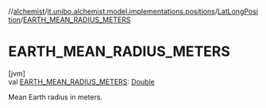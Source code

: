 //[alchemist](../../../index.md)/[it.unibo.alchemist.model.implementations.positions](../index.md)/[LatLongPosition](index.md)/[EARTH_MEAN_RADIUS_METERS](-e-a-r-t-h_-m-e-a-n_-r-a-d-i-u-s_-m-e-t-e-r-s.md)

# EARTH_MEAN_RADIUS_METERS

[jvm]\
val [EARTH_MEAN_RADIUS_METERS](-e-a-r-t-h_-m-e-a-n_-r-a-d-i-u-s_-m-e-t-e-r-s.md): [Double](https://kotlinlang.org/api/latest/jvm/stdlib/kotlin/-double/index.html)

Mean Earth radius in meters.
